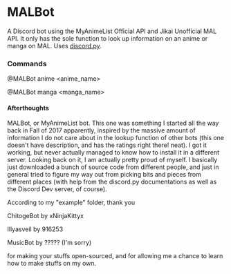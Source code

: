 # MALBot

A Discord bot using the MyAnimeList Official API and Jikai Unofficial MAL API. It only has the sole function to look up information on an anime or manga on MAL. Uses [discord.py](https://github.com/Rapptz/discord.py).

### Commands

@MALBot anime <anime_name>

@MALBot manga <manga_name>

#### Afterthoughts
MALBot, or MyAnimeList bot. This one was something I started all the way back in Fall of 2017 apparently, inspired by the massive amount of information I do not care about in the lookup function of other bots (this one doesn't have description, and has the ratings right there! neat). I got it working, but never actually managed to know how to install it in a different server. Looking back on it, I am actually pretty proud of myself. I basically just downloaded a bunch of source code from different people, and just in general tried to figure my way out from picking bits and pieces from different places (with help from the discord.py documentations as well as the Discord Dev server, of course).

According to my "example" folder, thank you

ChitogeBot by xNinjaKittyx

Illyasveil by 916253

MusicBot by ????? (I'm sorry)

for making your stuffs open-sourced, and for allowing me a chance to learn how to make stuffs on my own.
